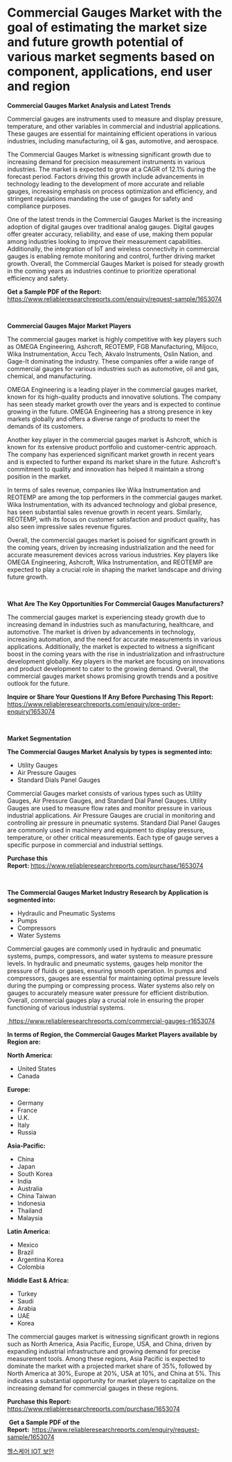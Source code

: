 <p><h1>Commercial Gauges Market with the goal of estimating the market size and future growth potential of various market segments based on component, applications, end user and region</h1></p><p><strong>Commercial Gauges Market Analysis and Latest Trends</strong></p>
<p><p>Commercial gauges are instruments used to measure and display pressure, temperature, and other variables in commercial and industrial applications. These gauges are essential for maintaining efficient operations in various industries, including manufacturing, oil & gas, automotive, and aerospace.</p><p>The Commercial Gauges Market is witnessing significant growth due to increasing demand for precision measurement instruments in various industries. The market is expected to grow at a CAGR of 12.1% during the forecast period. Factors driving this growth include advancements in technology leading to the development of more accurate and reliable gauges, increasing emphasis on process optimization and efficiency, and stringent regulations mandating the use of gauges for safety and compliance purposes.</p><p>One of the latest trends in the Commercial Gauges Market is the increasing adoption of digital gauges over traditional analog gauges. Digital gauges offer greater accuracy, reliability, and ease of use, making them popular among industries looking to improve their measurement capabilities. Additionally, the integration of IoT and wireless connectivity in commercial gauges is enabling remote monitoring and control, further driving market growth. Overall, the Commercial Gauges Market is poised for steady growth in the coming years as industries continue to prioritize operational efficiency and safety.</p></p>
<p><strong>Get a Sample PDF of the Report:&nbsp;</strong> <a href="https://www.reliableresearchreports.com/enquiry/request-sample/1653074">https://www.reliableresearchreports.com/enquiry/request-sample/1653074</a></p>
<p>&nbsp;</p>
<p><strong>Commercial Gauges Major Market Players</strong></p>
<p><p>The commercial gauges market is highly competitive with key players such as OMEGA Engineering, Ashcroft, REOTEMP, FGB Manufacturing, Miljoco, Wika Instrumentation, Accu Tech, Akvalo Instruments, Oslin Nation, and Gage-It dominating the industry. These companies offer a wide range of commercial gauges for various industries such as automotive, oil and gas, chemical, and manufacturing.</p><p>OMEGA Engineering is a leading player in the commercial gauges market, known for its high-quality products and innovative solutions. The company has seen steady market growth over the years and is expected to continue growing in the future. OMEGA Engineering has a strong presence in key markets globally and offers a diverse range of products to meet the demands of its customers.</p><p>Another key player in the commercial gauges market is Ashcroft, which is known for its extensive product portfolio and customer-centric approach. The company has experienced significant market growth in recent years and is expected to further expand its market share in the future. Ashcroft's commitment to quality and innovation has helped it maintain a strong position in the market.</p><p>In terms of sales revenue, companies like Wika Instrumentation and REOTEMP are among the top performers in the commercial gauges market. Wika Instrumentation, with its advanced technology and global presence, has seen substantial sales revenue growth in recent years. Similarly, REOTEMP, with its focus on customer satisfaction and product quality, has also seen impressive sales revenue figures.</p><p>Overall, the commercial gauges market is poised for significant growth in the coming years, driven by increasing industrialization and the need for accurate measurement devices across various industries. Key players like OMEGA Engineering, Ashcroft, Wika Instrumentation, and REOTEMP are expected to play a crucial role in shaping the market landscape and driving future growth.</p></p>
<p>&nbsp;</p>
<p><strong>What Are The Key Opportunities For Commercial Gauges Manufacturers?</strong></p>
<p><p>The commercial gauges market is experiencing steady growth due to increasing demand in industries such as manufacturing, healthcare, and automotive. The market is driven by advancements in technology, increasing automation, and the need for accurate measurements in various applications. Additionally, the market is expected to witness a significant boost in the coming years with the rise in industrialization and infrastructure development globally. Key players in the market are focusing on innovations and product development to cater to the growing demand. Overall, the commercial gauges market shows promising growth trends and a positive outlook for the future.</p></p>
<p><strong>Inquire or Share Your Questions If Any Before Purchasing This Report:</strong> <a href="https://www.reliableresearchreports.com/enquiry/pre-order-enquiry/1653074">https://www.reliableresearchreports.com/enquiry/pre-order-enquiry/1653074</a></p>
<p>&nbsp;</p>
<p><strong>Market Segmentation</strong></p>
<p><strong>The Commercial Gauges Market Analysis by types is segmented into:</strong></p>
<p><ul><li>Utility Gauges</li><li>Air Pressure Gauges</li><li>Standard Dials Panel Gauges</li></ul></p>
<p><p>Commercial Gauges market consists of various types such as Utility Gauges, Air Pressure Gauges, and Standard Dial Panel Gauges. Utility Gauges are used to measure flow rates and monitor pressure in various industrial applications. Air Pressure Gauges are crucial in monitoring and controlling air pressure in pneumatic systems. Standard Dial Panel Gauges are commonly used in machinery and equipment to display pressure, temperature, or other critical measurements. Each type of gauge serves a specific purpose in commercial and industrial settings.</p></p>
<p><strong>Purchase this Report:&nbsp;</strong><a href="https://www.reliableresearchreports.com/purchase/1653074">https://www.reliableresearchreports.com/purchase/1653074</a></p>
<p>&nbsp;</p>
<p><strong>The Commercial Gauges Market Industry Research by Application is segmented into:</strong></p>
<p><ul><li>Hydraulic and Pneumatic Systems</li><li>Pumps</li><li>Compressors</li><li>Water Systems</li></ul></p>
<p><p>Commercial gauges are commonly used in hydraulic and pneumatic systems, pumps, compressors, and water systems to measure pressure levels. In hydraulic and pneumatic systems, gauges help monitor the pressure of fluids or gases, ensuring smooth operation. In pumps and compressors, gauges are essential for maintaining optimal pressure levels during the pumping or compressing process. Water systems also rely on gauges to accurately measure water pressure for efficient distribution. Overall, commercial gauges play a crucial role in ensuring the proper functioning of various industrial systems.</p></p>
<p><a href="https://www.reliableresearchreports.com/commercial-gauges-r1653074">&nbsp;https://www.reliableresearchreports.com/commercial-gauges-r1653074</a></p>
<p><strong>In terms of Region, the Commercial Gauges Market Players available by Region are:</strong></p>
<p>
    <p> <strong> North America: </strong>
        <ul>
            <li>United States</li>
            <li>Canada</li>
        </ul>
        </p> 
    <p> <strong> Europe: </strong>
        <ul>
            <li>Germany</li>
            <li>France</li>
            <li>U.K.</li>
            <li>Italy</li>
            <li>Russia</li>
        </ul>
        </p> 
    <p> <strong> Asia-Pacific: </strong>
        <ul>
            <li>China</li>
            <li>Japan</li>
            <li>South Korea</li>
            <li>India</li>
            <li>Australia</li>
            <li>China Taiwan</li>
            <li>Indonesia</li>
            <li>Thailand</li>
            <li>Malaysia</li>
        </ul>
        </p> 
    <p> <strong> Latin America: </strong>
        <ul>
            <li>Mexico</li>
            <li>Brazil</li>
            <li>Argentina Korea</li>
            <li>Colombia</li>
        </ul>
        </p> 
    <p> <strong> Middle East & Africa: </strong>
        <ul>
            <li>Turkey</li>
            <li>Saudi</li>
            <li>Arabia</li>
            <li>UAE</li>
            <li>Korea</li>
        </ul>
    </p>
    </p>
<p><p>The commercial gauges market is witnessing significant growth in regions such as North America, Asia Pacific, Europe, USA, and China, driven by expanding industrial infrastructure and growing demand for precise measurement tools. Among these regions, Asia Pacific is expected to dominate the market with a projected market share of 35%, followed by North America at 30%, Europe at 20%, USA at 10%, and China at 5%. This indicates a substantial opportunity for market players to capitalize on the increasing demand for commercial gauges in these regions.</p></p>
<p><strong>Purchase this Report: </strong><a href="https://www.reliableresearchreports.com/purchase/1653074">https://www.reliableresearchreports.com/purchase/1653074</a></p>
<p>&nbsp;<strong>Get a Sample PDF of the Report:&nbsp;&nbsp;</strong><a href="https://www.reliableresearchreports.com/enquiry/request-sample/1653074">https://www.reliableresearchreports.com/enquiry/request-sample/1653074</a></p>
<p><strong></strong></p>
<p><p><a href="https://medium.com/@margrethowe2016/%ED%97%AC%EC%8A%A4%EC%BC%80%EC%96%B4-iot-%EB%B3%B4%EC%95%88-%EC%8B%9C%EC%9E%A5-%EC%8B%9C%EC%9E%A5-cagr-%EC%8B%9C%EC%9E%A5-%ED%8A%B8%EB%A0%8C%EB%93%9C-%EB%B0%8F-%EC%84%B1%EC%9E%A5-%EC%A0%84%EB%9E%B5%EC%97%90-%EB%8C%80%ED%95%9C-%ED%86%B5%EC%B0%B0%EB%A0%A5-1a9a611cca57">헬스케어 IOT 보안</a></p></p>